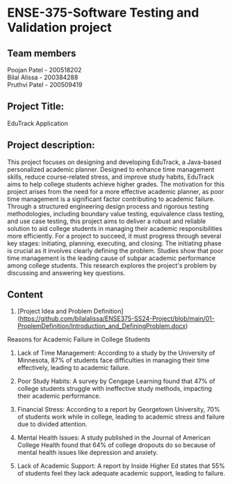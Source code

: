 # ENSE-375-Software Testing and Validation project

## Team members                                                                                                                                                                                                         
Poojan Patel - 200518202                                                                                                                                                                                             
Bilal Alissa - 200384288                                                                                                                                                                                             
Pruthvi Patel - 200509419                                                                                                                                                                                            

## Project Title:

EduTrack Application

## Project description:

This project focuses on designing and developing EduTrack, a Java-based personalized academic planner. Designed to enhance time management skills, reduce course-related stress, and improve study habits, EduTrack aims to help college students achieve higher grades. The motivation for this project arises from the need for a more effective academic planner, as poor time management is a significant factor contributing to academic failure. Through a structured engineering design process and rigorous testing methodologies, including boundary value testing, equivalence class testing, and use case testing, this project aims to deliver a robust and reliable solution to aid college students in managing their academic responsibilities more efficiently. For a project to succeed, it must progress through several key stages: initiating, planning, executing, and closing. The initiating phase is crucial as it involves clearly defining the problem. Studies show that poor time management is the leading cause of subpar academic performance among college students. This research explores the project's problem by discussing and answering key questions.

## Content

1. [Project Idea and Problem Definition] (https://github.com/bilalalissa/ENSE375-SS24-Project/blob/main/01-ProplemDefinition/Introduction_and_DefiningProblem.docx)

Reasons for Academic Failure in College Students
1.	Lack of Time Management:
According to a study by the University of Minnesota, 87% of students face difficulties in managing their time effectively, leading to academic failure.

2.	Poor Study Habits:
A survey by Cengage Learning found that 47% of college students struggle with ineffective study methods, impacting their academic performance.

3.	Financial Stress:
According to a report by Georgetown University, 70% of students work while in college, leading to academic stress and failure due to divided attention.

4.	Mental Health Issues:
A study published in the Journal of American College Health found that 64% of college dropouts do so because of mental health issues like depression and anxiety.

5.	Lack of Academic Support:
A report by Inside Higher Ed states that 55% of students feel they lack adequate academic support, leading to failure.
